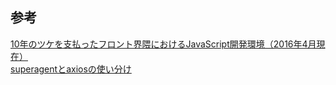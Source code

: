 
## 参考

[10年のツケを支払ったフロント界隈におけるJavaScript開発環境（2016年4月現在）][*1]  
[superagentとaxiosの使い分け][*2]  

[*1]:http://qiita.com/nekobato/items/0cd3ed1742310f74653c
[*2]:http://d.hatena.ne.jp/tomoya/20160403/1459665374